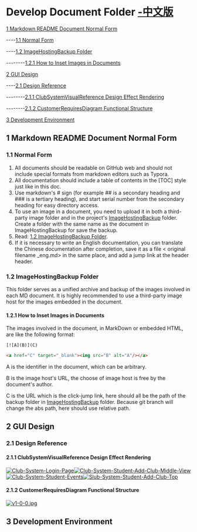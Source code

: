 # Develop Document Folder [-中文版](./README.md)

[1 Markdown README Document Normal Form](./README_eng.md#1-markdown-readme-document-normal-form)

----[1.1 Normal Form](./README_eng.md#11-normal-form)

----[1.2 ImageHostingBackup Folder](./README_eng.md#12-imagehostingbackup-folder)

--------[1.2.1 How to Inset Images in Documents](./README_eng.md#121-how-to-inset-images-in-documents)

[2 GUI Design](./README_eng.md#2-gui-design)

----[2.1 Design Reference](./README_eng.md#21-design-reference)

--------[2.1.1 ClubSystemVisualReference Design Effect Rendering](./README_eng.md#211-clubsystemvisualreference-design-effect-rendering)

--------[2.1.2 CustomerRequiresDiagram Functional Structure](./README_eng.md#212-customerrequiresdiagram-functional-structure)

[3 Development Environment](./README_eng.md#3-required-development-environment)

## 1 Markdown README Document Normal Form

### 1.1 Normal Form

1. All documents should be readable on GitHub web and should not include special formats from markdown editors such as Typora.
2. All documentation should include a table of contents in the [TOC] style just like in this doc.
3. Use markdown's # sign (for example ## is a secondary heading and ### is a tertiary heading), and start serial number from the secondary heading for easy directory access.
4. To use an image in a document, you need to upload it in both a third-party image folder and in the project's [ImageHostingBackup](./ImageHostingBackup) folder. Create a folder with the same name as the document in ImageHostingBackup for save the backup.
5. Read: [1.2 ImageHostingBackup Folder](https://github.com/VMAxCoding/VMAClubSystem/tree/main/DevDoc#12-imagehostingbackup-%E6%96%87%E4%BB%B6%E5%A4%B9).
6. If it is necessary to write an English documentation, you can translate the Chinese documentation after completion, save it as a file < original filename _eng.md> in the same place, and add a jump link at the header header.

### 1.2 ImageHostingBackup Folder

This folder serves as a unified archive and backup of the images involved in each MD document. It is highly recommended to use a third-party image host for the images embedded in the document.

#### 1.2.1 How to Inset Images in Documents

The images involved in the document, in MarkDown or embedded HTML, are like the following format:  

```
[![A](B)](C)
```

```html
<a href="C" target="_blank"><img src="B" alt="A"/></a>
```

A is the identifier in the document, which can be arbitrary.

B is the image host's URL, the choose of image host is free by the document's author.

C is the URL which is the click-jump link, here should all be the path of the backup folder in [ImageHostingBackup](./ImageHostingBackup) folder. Because git branch will change the abs path, here should use relative path.

## 2 GUI Design

### 2.1 Design Reference

#### 2.1.1 ClubSystemVisualReference Design Effect Rendering

<a href="./ImageHostingBackup/DevDoc.README/ClubSystem_LoginPage.png" target="_blank"><img src="https://i.postimg.cc/FdmJXDTq/Club-System-Login-Page.png" alt="Club-System-Login-Page"/></a><a href="./ImageHostingBackup/DevDoc.README/ClubSystem_Student_AddClub_MiddleView.png" target="_blank"><img src="https://i.postimg.cc/Y4BvQdB9/Club-System-Student-Add-Club-Middle-View.png" alt="Club-System-Student-Add-Club-Middle-View"/></a><a href="./ImageHostingBackup/DevDoc.README/ClubSystem_Student_Events.png" target="_blank"><img src="https://i.postimg.cc/CBNnhktK/Club-System-Student-Events.png" alt="Club-System-Student-Events"/></a><a href="./ImageHostingBackup/DevDoc.README/SlubSystem_Student_AddClub_Top.png" target="_blank"><img src="https://i.postimg.cc/VS9dgXzF/Slub-System-Student-Add-Club-Top.png" alt="Slub-System-Student-Add-Club-Top"/></a>

#### 2.1.2 CustomerRequiresDiagram Functional Structure

[![v1-0-0.jpg](https://i.postimg.cc/prPCKZZy/v1-0-0.jpg)](./ImageHostingBackup/DevDoc.README/v1.0.0.jpg)

## 3 Development Environment

